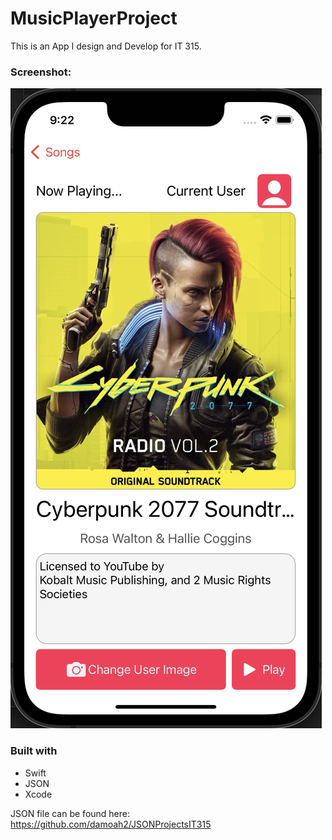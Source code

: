 # MusicPlayerProject
This is an App I design and Develop for IT 315.

### Screenshot:<br>
![Screenshot of App](https://raw.githubusercontent.com/damoah2/MusicPlayerProject/main/Images/2.png)


### Built with

- Swift
- JSON
- Xcode

JSON file can be found here: <br>
<a href="https://github.com/damoah2/JSONProjectsIT315" alt="link to JSON file" target="_blank">https://github.com/damoah2/JSONProjectsIT315</a>
